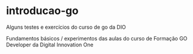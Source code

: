 # introducao-go
Alguns testes e exercícios do curso de go da DIO


Fundamentos básicos / experimentos das aulas do curso de Formação GO Developer da Digital Innovation One
